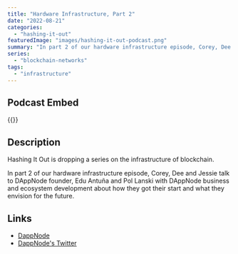 ```yaml
---
title: "Hardware Infrastructure, Part 2"
date: "2022-08-21"
categories: 
  - "hashing-it-out"
featuredImage: "images/hashing-it-out-podcast.png"
summary: "In part 2 of our hardware infrastructure episode, Corey, Dee and Jessie talk to DAppNode founder, Edu Antuña and Pol Lanski with DAppNode business and ecosystem development about how they got their start and what they envision for the future."
series:
  - "blockchain-networks"
tags:
  - "infrastructure"
---
```


## Podcast Embed
{{<podcast-embed url="https://embed.sounder.fm/play/459689">}}


## Description
Hashing It Out is dropping a series on the infrastructure of blockchain.

In part 2 of our hardware infrastructure episode, Corey, Dee and Jessie talk to DAppNode founder, Edu Antuña and Pol Lanski with DAppNode business and ecosystem development about how they got their start and what they envision for the future.

## Links 
- [DappNode](https://dappnode.io)
- [DappNode's Twitter](https://twitter.com/dappnode)
